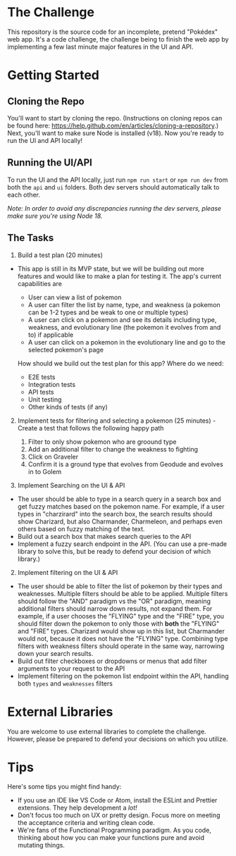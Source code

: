 # The Challenge

This repository is the source code for an incomplete, pretend "Pokédex" web app. It's a code challenge, the challenge being to finish the web app by implementing a few last minute major features in the UI and API.

# Getting Started

## Cloning the Repo

You'll want to start by cloning the repo. (Instructions on cloning repos can be found here: https://help.github.com/en/articles/cloning-a-repository.) Next, you'll want to make sure Node is installed (v18). Now you're ready to run the UI and API locally!

## Running the UI/API

To run the UI and the API locally, just run `npm run start` or `npm run dev` from both the `api` and `ui` folders. Both dev servers should automatically talk to each other.

_Note: In order to avoid any discrepancies running the dev servers, please make sure you're using Node 18._

## The Tasks

1. Build a test plan (20 minutes)
- This app is still in its MVP state, but we will be building out more features and would like to make a plan for testing it. The app's current capabilities are
   - User can view a list of pokemon
   - A user can filter the list by name, type, and weakness (a pokemon can be 1-2 types and be weak to one or multiple types)
   - A user can click on a pokemon and see its details including type, weakness, and evolutionary line (the pokemon it evolves from and to) if applicable
   - A user can click on a pokemon in the evolutionary line and go to the selected pokemon's page

   How should we build out the test plan for this app? Where do we need:
   - E2E tests
   - Integration tests
   - API tests
   - Unit testing
   - Other kinds of tests (if any)

2. Implement tests for filtering and selecting a pokemon (25 minutes) - Create a test that follows the following happy path
   1. Filter to only show pokemon who are groound type
   2. Add an additional filter to change the weakness to fighting
   3. Click on Graveler
   4. Confirm it is a ground type that evolves from Geodude and evolves in to Golem


1. Implement Searching on the UI & API

- The user should be able to type in a search query in a search box and get fuzzy matches based on the pokemon name. For example, if a user types in "charzirard" into the search box, the search results should show Charizard, but also Charmander, Charmeleon, and perhaps even others based on fuzzy matching of the text.
- Build out a search box that makes search queries to the API
- Implement a fuzzy search endpoint in the API. (You can use a pre-made library to solve this, but be ready to defend your decision of which library.)

2. Implement filtering on the UI & API

- The user should be able to filter the list of pokemon by their types and weaknesses. Multiple filters should be able to be applied. Multiple filters should follow the "AND" paradigm vs the "OR" paradigm, meaning additional filters should narrow down results, not expand them. For example, if a user chooses the "FLYING" type and the "FIRE" type, you should filter down the pokemon to only those with **both** the "FLYING" and "FIRE" types. Charizard would show up in this list, but Charmander would not, because it does not have the "FLYING" type. Combining type filters with weakness filters should operate in the same way, narrowing down your search results.
- Build out filter checkboxes or dropdowns or menus that add filter arguments to your request to the API
- Implement filtering on the pokemon list endpoint within the API, handling both `types` and `weaknesses` filters

# External Libraries

You are welcome to use external libraries to complete the challenge. However, please be prepared to defend your decisions on which you utilize.

# Tips

Here's some tips you might find handy:

- If you use an IDE like VS Code or Atom, install the ESLint and Prettier extensions. They help development a _lot!_
- Don't focus too much on UX or pretty design. Focus more on meeting the acceptance criteria and writing clean code.
- We're fans of the Functional Programming paradigm. As you code, thinking about how you can make your functions pure and avoid mutating things.
